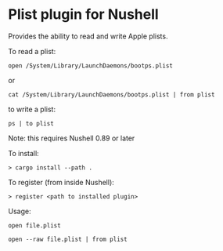 # Plist plugin for Nushell
Provides the ability to read and write Apple plists.

To read a plist:
```nushell
open /System/Library/LaunchDaemons/bootps.plist
```

or 

```
cat /System/Library/LaunchDaemons/bootps.plist | from plist
``` 

to write a plist:

```
ps | to plist
```

Note: this requires Nushell 0.89 or later

To install:

```
> cargo install --path .
```

To register (from inside Nushell):
```
> register <path to installed plugin> 
```

Usage:
```
open file.plist 
```

```
open --raw file.plist | from plist
```
